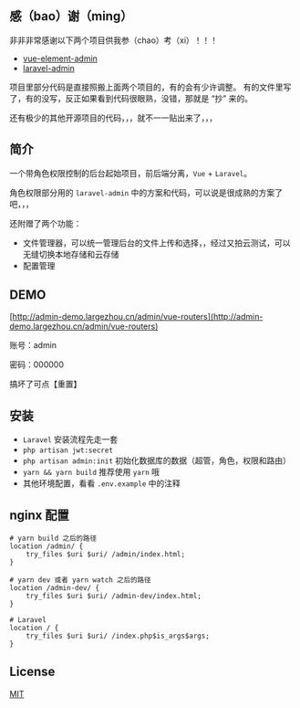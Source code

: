 ## 感（bao）谢（ming）

非非非常感谢以下两个项目供我参（chao）考（xi）！！！

- [vue-element-admin](https://github.com/PanJiaChen/vue-element-admin)
- [laravel-admin](https://github.com/z-song/laravel-admin)

项目里部分代码是直接照搬上面两个项目的，有的会有少许调整。
有的文件里写了，有的没写，反正如果看到代码很眼熟，没错，那就是 “抄” 来的。

还有极少的其他开源项目的代码，，，就不一一贴出来了，，，

## 简介

一个带角色权限控制的后台起始项目，前后端分离，`Vue` + `Laravel`。

角色权限部分用的 `laravel-admin` 中的方案和代码，可以说是很成熟的方案了吧，，，

还附赠了两个功能：

- 文件管理器，可以统一管理后台的文件上传和选择，，经过又拍云测试，可以无缝切换本地存储和云存储
- 配置管理

## DEMO

[http://admin-demo.largezhou.cn/admin/vue-routers](http://admin-demo.largezhou.cn/admin/vue-routers)

账号：admin

密码：000000

搞坏了可点【重置】

## 安装

- `Laravel` 安装流程先走一套
- `php artisan jwt:secret`
- `php artisan admin:init` 初始化数据库的数据（超管，角色，权限和路由）
- `yarn && yarn build` 推荐使用 `yarn` 哦
- 其他环境配置，看看 `.env.example` 中的注释

## nginx 配置

```nginx
# yarn build 之后的路径
location /admin/ {
    try_files $uri $uri/ /admin/index.html;
}

# yarn dev 或者 yarn watch 之后的路径
location /admin-dev/ {
    try_files $uri $uri/ /admin-dev/index.html;
}

# Laravel
location / {
    try_files $uri $uri/ /index.php$is_args$args;
}
```

## License
[MIT](LICENSE)
